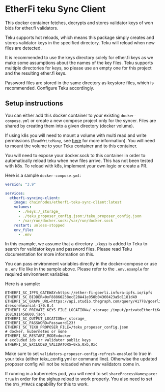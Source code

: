 # EtherFi teku Sync Client

This docker container fetches, decrypts and stores validator keys of won bids for ether.fi validators.

Teku supports hot reloads, which means this package simply creates and stores validator keys in the specified directory.
Teku will reload when new files are detected.

It is recommended to use the keys directory solely for ether.fi keys as we make some assumptions about the names of the key files.
Teku supports multiple directories for keys, so please use an empty one for this project and the resulting ether.fi keys.

Password files are stored in the same directory as keystore files, which is recommended. Configure Teku accordingly.

## Setup instructions

You can either add this docker container to your existing `docker-compose.yml` or create a new compose project only for the syncer.
Files are shared by creating them into a given directory (docker volume).

If using k8s you will need to mount a volume with multi read and write permissions (`ReadWriteMany`, see [here](https://kubernetes.io/docs/concepts/storage/persistent-volumes/) for more information). You will need to mount the volume to your Teku container and to this container.

You will need to expose your docker.sock to this container in order to automatically reload teku when new files arrive.
This has not been tested with k8s. To reload with k8s, implement your own logic or create a PR.

Here is a sample `docker-compose.yml`:

```yaml
version: "3.9"

services:
  etherfi-syncing-client:
    image: chainnodes/etherfi-teku-sync-client:latest
    volumes:
      - ./keys:/_storage_
      - ./teku_proposer_config.json:/teku_proposer_config.json
      - /var/run/docker.sock:/var/run/docker.sock
    restart: unless-stopped
    env_file:
      - .env

```

In this example, we assume that a directory `./keys` is added to Teku to search for validator keys and password files. Please read Teku documentation for more information on this.

You can pass environment variables directly in the docker-compose or use a `.env` file like in the sample above. Please refer to the `.env.example` for required environment variables.

Here is a sample:

```
ETHERFI_SC_IPFS_GATEWAY=https://ether-fi-goerli.infura-ipfs.io/ipfs
ETHERFI_SC_BIDDER=0xF88866238ecE28A41e050b04360423a5d1181d49
ETHERFI_SC_GRAPH_URL=https://api.studio.thegraph.com/query/41778/goerli-dressrehearsal-1/0.0.4
ETHERFI_SC_PRIVATE_KEYS_FILE_LOCATION=/_storage_/input/privateEtherfiKeystore-1681911458600.json
ETHERFI_SC_OUTPUT_LOCATION=/_storage_
ETHERFI_SC_PASSWORD=Password123!
ETHERFI_SC_TEKU_PROPOSER_FILE=/teku_proposer_config.json
# docker, kubernetes or none
ETHERFI_SC_RESTART_MODE=docker
# excluded ids or validator public keys
ETHERFI_SC_EXCLUDED_VALIDATORS=0xa,0xb,0xc
```

Make sure to set `validators-proposer-config-refresh-enabled` to true in your teku (either teku_config.yml or command line).
Otherwise the updated proposer config will not be reloaded when new validators come in.

If running in a kubernetes pod, you will need to set `shareProcessNamespace: true` in order for the sighup reload to work properly.
You also need to set the `SYS_PTRACE` capability for this to work.
